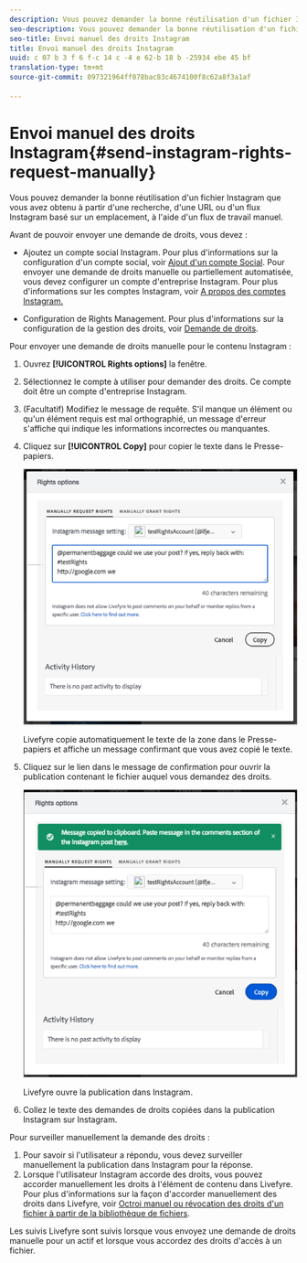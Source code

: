 ```yaml
---
description: Vous pouvez demander la bonne réutilisation d'un fichier Instagram que vous avez obtenu à partir d'une recherche, d'une URL ou d'un flux Instagram basé sur un emplacement, à l'aide d'un flux de travail manuel.
seo-description: Vous pouvez demander la bonne réutilisation d'un fichier Instagram que vous avez obtenu à partir d'une recherche, d'une URL ou d'un flux Instagram basé sur un emplacement, à l'aide d'un flux de travail manuel.
seo-title: Envoi manuel des droits Instagram
title: Envoi manuel des droits Instagram
uuid: c 07 b 3 f 6 f-c 14 c -4 e 62-b 18 b -25934 ebe 45 bf
translation-type: tm+mt
source-git-commit: 097321964ff078bac83c4674100f8c62a8f3a1af

---
```



# Envoi manuel des droits Instagram{#send-instagram-rights-request-manually}

Vous pouvez demander la bonne réutilisation d&#39;un fichier Instagram que vous avez obtenu à partir d&#39;une recherche, d&#39;une URL ou d&#39;un flux Instagram basé sur un emplacement, à l&#39;aide d&#39;un flux de travail manuel.

Avant de pouvoir envoyer une demande de droits, vous devez :

* Ajoutez un compte social Instagram. Pour plus d&#39;informations sur la configuration d&#39;un compte social, voir [Ajout d&#39;un compte Social](../c-users-creating-accounts-with-studio-access/t-configure-social-accout-instagram/t-configure-social-accout-instagram.md#t_configure_social_accout_instagram). Pour envoyer une demande de droits manuelle ou partiellement automatisée, vous devez configurer un compte d&#39;entreprise Instagram. Pour plus d&#39;informations sur les comptes Instagram, voir [A propos des comptes Instagram.](../c-users-creating-accounts-with-studio-access/t-configure-social-accout-instagram/c-about-instagram-accounts.md#c_about_instagram_accounts)

* Configuration de Rights Management. Pour plus d&#39;informations sur la configuration de la gestion des droits, voir [Demande de droits](../c-how-requesting-rights-works/c-how-requesting-rights-works.md#c_how_requesting_rights_works).

Pour envoyer une demande de droits manuelle pour le contenu Instagram :

1. Ouvrez **[!UICONTROL Rights options]** la fenêtre.
1. Sélectionnez le compte à utiliser pour demander des droits. Ce compte doit être un compte d&#39;entreprise Instagram.
1. (Facultatif) Modifiez le message de requête. S&#39;il manque un élément ou qu&#39;un élément requis est mal orthographié, un message d&#39;erreur s&#39;affiche qui indique les informations incorrectes ou manquantes.
1. Cliquez sur **[!UICONTROL Copy]** pour copier le texte dans le Presse-papiers.

   ![](assets/rr_insta_workaround1.png)

   Livefyre copie automatiquement le texte de la zone dans le Presse-papiers et affiche un message confirmant que vous avez copié le texte.

1. Cliquez sur le lien dans le message de confirmation pour ouvrir la publication contenant le fichier auquel vous demandez des droits.

   ![](assets/rr_insta_workaround2.png)

   Livefyre ouvre la publication dans Instagram.

1. Collez le texte des demandes de droits copiées dans la publication Instagram sur Instagram.

Pour surveiller manuellement la demande des droits :

1. Pour savoir si l&#39;utilisateur a répondu, vous devez surveiller manuellement la publication dans Instagram pour la réponse.
1. Lorsque l&#39;utilisateur Instagram accorde des droits, vous pouvez accorder manuellement les droits à l&#39;élément de contenu dans Livefyre. Pour plus d&#39;informations sur la façon d&#39;accorder manuellement des droits dans Livefyre, voir [Octroi manuel ou révocation des droits d&#39;un fichier à partir de la bibliothèque de fichiers](../c-how-requesting-rights-works/t-manually-grant-the-rights-for-one-or-more-assets.md#t_manually_grant_the_rights_for_one_or_more_assets).

Les suivis Livefyre sont suivis lorsque vous envoyez une demande de droits manuelle pour un actif et lorsque vous accordez des droits d&#39;accès à un fichier.
